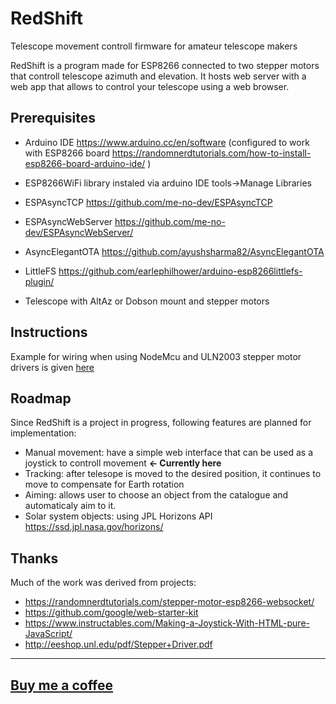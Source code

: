 # RedShift

Telescope movement controll firmware for amateur telescope makers

RedShift is a program made for ESP8266 connected to two stepper motors that controll telescope azimuth and elevation. It hosts web server with a web app that allows to control your telescope using a web browser.

## Prerequisites

- Arduino IDE  https://www.arduino.cc/en/software (configured to work with ESP8266 board https://randomnerdtutorials.com/how-to-install-esp8266-board-arduino-ide/ )   
- ESP8266WiFi library instaled via arduino IDE tools->Manage Libraries   
- ESPAsyncTCP https://github.com/me-no-dev/ESPAsyncTCP   
- ESPAsyncWebServer https://github.com/me-no-dev/ESPAsyncWebServer/   
- AsyncElegantOTA https://github.com/ayushsharma82/AsyncElegantOTA   
- LittleFS https://github.com/earlephilhower/arduino-esp8266littlefs-plugin/   

- Telescope with AltAz or Dobson mount and stepper motors   

## Instructions
Example for wiring when using NodeMcu and ULN2003 stepper motor drivers is given [here](https://github.com/ZliRobot/RedShift/blob/main/NodeMcu-ULN2003%20wiring.JPG)

## Roadmap

Since RedShift is a project in progress, following features are planned for implementation:
 - Manual movement: have a simple web interface that can be used as a joystick to controll movement **<- Currently here**   
 - Tracking: after telesope is moved to the desired position, it continues to move to compensate for Earth rotation   
 - Aiming: allows user to choose an object from the catalogue and automaticaly aim to it.   
 - Solar system objects: using JPL Horizons API https://ssd.jpl.nasa.gov/horizons/   
 
 
 ## Thanks
 
 Much of the work was derived from projects:   
 - https://randomnerdtutorials.com/stepper-motor-esp8266-websocket/   
 - https://github.com/google/web-starter-kit   
 - https://www.instructables.com/Making-a-Joystick-With-HTML-pure-JavaScript/   
 - http://eeshop.unl.edu/pdf/Stepper+Driver.pdf  
 
***
## [Buy me a coffee](https://buymeacoffee.com/ZliRobot)